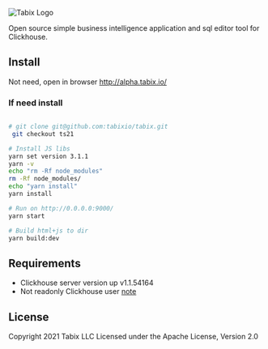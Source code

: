 ![Tabix Logo](http://ui.tabix.io/assets/images/logo2.png?123)

Open source simple business intelligence application and sql editor tool for Clickhouse.

## Install

Not need, open in browser http://alpha.tabix.io/

### If need install

```bash

# git clone git@github.com:tabixio/tabix.git
 git checkout ts21

# Install JS libs 
yarn set version 3.1.1
yarn -v
echo "rm -Rf node_modules"
rm -Rf node_modules/
echo "yarn install"
yarn install

# Run on http://0.0.0.0:9000/  
yarn start

# Build html+js to dir 
yarn build:dev


```

## Requirements

* Clickhouse server version up v1.1.54164
* Not readonly Clickhouse user [note](https://tabix.io/doc/Requirements/#note)

## License

Copyright 2021 Tabix LLC Licensed under the Apache License, Version 2.0
